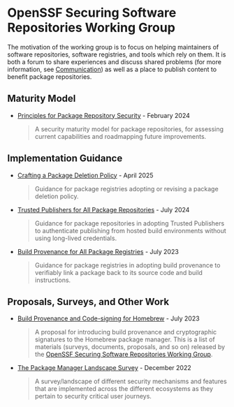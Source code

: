 # OpenSSF Securing Software Repositories Working Group

The motivation of the working group is to focus on helping maintainers of software repositories, software registries, and tools which rely on them. It is both a forum to share experiences and discuss shared problems (for more information, see [Communication](https://github.com/ossf/wg-securing-software-repos?tab=readme-ov-file#communication)) as well as a place to publish content to benefit package repositories.

## Maturity Model

* [Principles for Package Repository Security](https://repos.openssf.org/principles-for-package-repository-security) - February 2024
  > A security maturity model for package repositories, for assessing current capabilities and roadmapping future improvements.

## Implementation Guidance

* [Crafting a Package Deletion Policy](https://repos.openssf.org/package-deletion-policies) - April 2025
  > Guidance for package registries adopting or revising a package deletion policy.

* [Trusted Publishers for All Package Repositories](https://repos.openssf.org/trusted-publishers-for-all-package-repositories) - July 2024
  > Guidance for package repositories in adopting Trusted Publishers to authenticate publishing from hosted build environments without using long-lived credentials.

* [Build Provenance for All Package Registries](https://repos.openssf.org/build-provenance-for-all-package-registries) - July 2023
  > Guidance for package registries in adopting build provenance to verifiably link a package back to its source code and build instructions.


## Proposals, Surveys, and Other Work

* [Build Provenance and Code-signing for Homebrew](https://repos.openssf.org/proposals/build-provenance-and-code-signing-for-homebrew) - July 2023
  > A proposal for introducing build provenance and cryptographic signatures to the Homebrew package manager.
This is a list of materials (surveys, documents, proposals, and so on) released by the [OpenSSF Securing Software Repositories Working Group](https://github.com/ossf/wg-securing-software-repos).

* [The Package Manager Landscape Survey](https://github.com/ossf/wg-securing-software-repos/blob/main/survey/2022/README.md) - December 2022
  > A survey/landscape of different security mechanisms and features that are implemented across the different ecosystems as they pertain to security critical user journeys.
